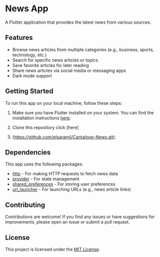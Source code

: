 # News App

A Flutter application that provides the latest news from various sources.

## Features

- Browse news articles from multiple categories (e.g., business, sports, technology, etc.)
- Search for specific news articles or topics
- Save favorite articles for later reading
- Share news articles via social media or messaging apps
- Dark mode support

## Getting Started

To run this app on your local machine, follow these steps:

1. Make sure you have Flutter installed on your system. You can find the installation instructions [here](https://flutter.dev/docs/get-started/install).

2.  Clone this repository click [here]
3.  (https://github.com/elsaramji/Cantaloop-News.git).



## Dependencies

This app uses the following packages:

- [http](https://pub.dev/packages/http) - For making HTTP requests to fetch news data
- [provider](https://pub.dev/packages/provider) - For state management
- [shared_preferences](https://pub.dev/packages/shared_preferences) - For storing user preferences
- [url_launcher](https://pub.dev/packages/url_launcher) - For launching URLs (e.g., news article links)

## Contributing

Contributions are welcome! If you find any issues or have suggestions for improvements, please open an issue or submit a pull request.

## License

This project is licensed under the [MIT License](LICENSE).
